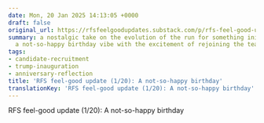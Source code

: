 ```yaml
---
date: Mon, 20 Jan 2025 14:13:05 +0000
draft: false
original_url: https://rfsfeelgoodupdates.substack.com/p/rfs-feel-good-update-120-a-not-so
summary: a nostalgic take on the evolution of the run for something initiative, mingling
  a not-so-happy birthday vibe with the excitement of rejoining the team.
tags:
- candidate-recruitment
- trump-inauguration
- anniversary-reflection
title: 'RFS feel-good update (1/20): A not-so-happy birthday'
translationKey: 'RFS feel-good update (1/20): A not-so-happy birthday'
---
```


RFS feel-good update (1/20): A not-so-happy birthday